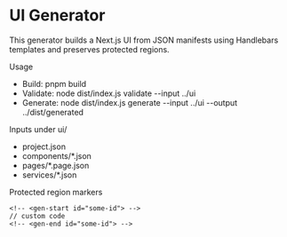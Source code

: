 # UI Generator

This generator builds a Next.js UI from JSON manifests using Handlebars templates and preserves protected regions.

Usage

- Build: pnpm build
- Validate: node dist/index.js validate --input ../ui
- Generate: node dist/index.js generate --input ../ui --output ../dist/generated

Inputs under ui/

- project.json
- components/*.json
- pages/*.page.json
- services/*.json

Protected region markers

```
<!-- <gen-start id="some-id"> -->
// custom code
<!-- <gen-end id="some-id"> -->
```
